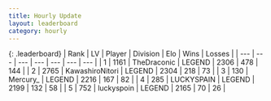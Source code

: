 ```yaml
---
title: Hourly Update
layout: leaderboard
category: hourly
---
```


{: .leaderboard}
| Rank | LV | Player | Division | Elo | Wins | Losses |
| --- | --- | --- | --- | --- | --- | --- |
| <span data-change="1">1</span> | 1161 | <span title="ID: 544310">TheDraconic</span> | LEGEND | <span data-change="17">2306</span> | <span data-change="3">478</span> | <span data-change="0">144</span> |
| <span data-change="-1">2</span> | 2765 | <span title="ID: 164871">KawashiroNitori</span> | LEGEND | <span data-change="0">2304</span> | <span data-change="0">218</span> | <span data-change="0">73</span> |
| <span data-change="0">3</span> | 130 | <span title="ID: 680422">Mercury_</span> | LEGEND | <span data-change="-3">2216</span> | <span data-change="3">167</span> | <span data-change="2">82</span> |
| <span data-change="0">4</span> | 285 | <span title="ID: 623829">LUCKYSPAIN</span> | LEGEND | <span data-change="0">2199</span> | <span data-change="0">132</span> | <span data-change="0">58</span> |
| <span data-change="0">5</span> | 752 | <span title="ID: 512212">luckyspoin</span> | LEGEND | <span data-change="0">2165</span> | <span data-change="0">70</span> | <span data-change="0">26</span> |